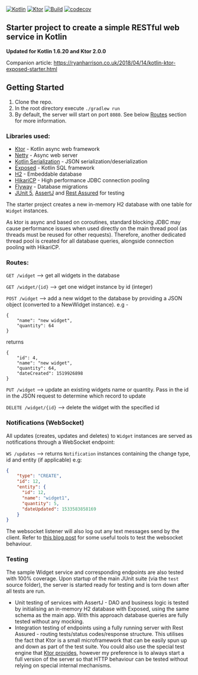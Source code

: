 [![Kotlin](https://img.shields.io/badge/kotlin-1.6.20-blue.svg?logo=kotlin)](http://kotlinlang.org)
[![Ktor](https://img.shields.io/badge/ktor-2.0.0-blue.svg)](https://github.com/ktorio/ktor)
[![Build](https://github.com/raharrison/kotlin-ktor-exposed-starter/workflows/Build/badge.svg)](https://github.com/raharrison/kotlin-ktor-exposed-starter/actions/workflows/build.yml)
[![codecov](https://codecov.io/gh/raharrison/kotlin-ktor-exposed-starter/branch/master/graph/badge.svg?token=v2k9oObm0C)](https://codecov.io/gh/raharrison/kotlin-ktor-exposed-starter)

## Starter project to create a simple RESTful web service in Kotlin

**Updated for Kotlin 1.6.20 and Ktor 2.0.0**

Companion article: <https://ryanharrison.co.uk/2018/04/14/kotlin-ktor-exposed-starter.html>

## Getting Started

1. Clone the repo.
2. In the root directory execute `./gradlew run`
3. By default, the server will start on port `8080`. See below [Routes](#routes) section for more information.

### Libraries used:

 - [Ktor](https://github.com/ktorio/ktor) - Kotlin async web framework
 - [Netty](https://github.com/netty/netty) - Async web server
 - [Kotlin Serialization](https://github.com/Kotlin/kotlinx.serialization) - JSON serialization/deserialization
 - [Exposed](https://github.com/JetBrains/Exposed) - Kotlin SQL framework
 - [H2](https://github.com/h2database/h2database) - Embeddable database
 - [HikariCP](https://github.com/brettwooldridge/HikariCP) - High performance JDBC connection pooling
 - [Flyway](https://flywaydb.org/) - Database migrations
 - [JUnit 5](https://junit.org/junit5/), [AssertJ](http://joel-costigliola.github.io/assertj/) and [Rest Assured](http://rest-assured.io/) for testing
 
The starter project creates a new in-memory H2 database with one table for `Widget` instances.

As ktor is async and based on coroutines, standard blocking JDBC may cause performance issues when used
directly on the main thread pool (as threads must be reused for other requests). Therefore, another dedicated thread
pool is created for all database queries, alongside connection pooling with HikariCP. 

### Routes:

`GET /widget` --> get all widgets in the database

`GET /widget/{id}` --> get one widget instance by id (integer)

`POST /widget` --> add a new widget to the database by providing a JSON object (converted to a NewWidget instance).
e.g - 

    {
        "name": "new widget",
        "quantity": 64
    }

returns

    {
        "id": 4,
        "name": "new widget",
        "quantity": 64,
        "dateCreated": 1519926898
    }
    
    
`PUT /widget` --> update an existing widgets name or quantity. Pass in the id in the JSON request to determine which record to update

`DELETE /widget/{id}` --> delete the widget with the specified id

### Notifications (WebSocket)

All updates (creates, updates and deletes) to `Widget` instances are served as notifications through a WebSocket endpoint:

`WS /updates` --> returns `Notification` instances containing the change type, id and entity (if applicable) e.g:

```json
{ 
    "type": "CREATE", 
    "id": 12, 
    "entity": { 
      "id": 12, 
      "name": "widget1", 
      "quantity": 5, 
      "dateUpdated": 1533583858169 
    }
}
```

The websocket listener will also log out any text messages send by the client. Refer to [this blog post](https://ryanharrison.co.uk/2018/08/19/testing-websockets.html) for some useful tools to test the websocket behaviour.

### Testing

The sample Widget service and corresponding endpoints are also tested with 100% coverage. Upon startup of the main JUnit suite (via the `test` source folder), the server is started ready for testing and is torn down after all tests are run.

- Unit testing of services with AssertJ - DAO and business logic is tested by initialising an in-memory H2 database with Exposed, using the same schema as the main app. With this approach database queries are fully tested without any mocking.
- Integration testing of endpoints using a fully running server with Rest Assured - routing tests/status codes/response structure. This utilises the fact that Ktor is a small microframework that can be easily spun up and down as part of the test suite. You could also use the special test engine that [Ktor provides](https://ktor.io/docs/testing.html), however my preference is to always start a full version of the server so that HTTP behaviour can be tested without relying on special internal mechanisms.
